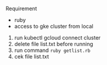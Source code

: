 Requirement
- ruby
- access to gke cluster from local

1. run kubectl gcloud connect cluster
2. delete file list.txt before running
3. run command `ruby getlist.rb`
4. cek file list.txt

